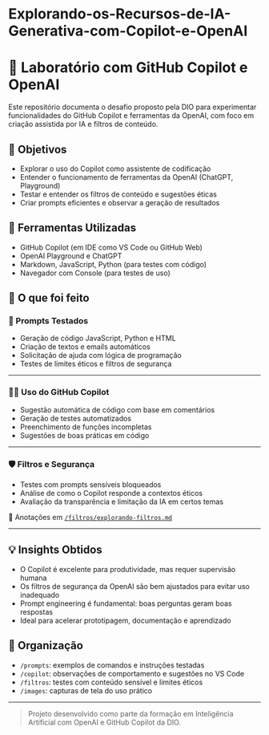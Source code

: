 # Explorando-os-Recursos-de-IA-Generativa-com-Copilot-e-OpenAI
# 🤖 Laboratório com GitHub Copilot e OpenAI

Este repositório documenta o desafio proposto pela DIO para experimentar funcionalidades do GitHub Copilot e ferramentas da OpenAI, com foco em criação assistida por IA e filtros de conteúdo.

## 🎯 Objetivos

- Explorar o uso do Copilot como assistente de codificação
- Entender o funcionamento de ferramentas da OpenAI (ChatGPT, Playground)
- Testar e entender os filtros de conteúdo e sugestões éticas
- Criar prompts eficientes e observar a geração de resultados

## 🔧 Ferramentas Utilizadas

- GitHub Copilot (em IDE como VS Code ou GitHub Web)
- OpenAI Playground e ChatGPT
- Markdown, JavaScript, Python (para testes com código)
- Navegador com Console (para testes de uso)

## 🧪 O que foi feito

### 🧠 Prompts Testados

- Geração de código JavaScript, Python e HTML
- Criação de textos e emails automáticos
- Solicitação de ajuda com lógica de programação
- Testes de limites éticos e filtros de segurança

---

### 🧑‍💻 Uso do GitHub Copilot

- Sugestão automática de código com base em comentários
- Geração de testes automatizados
- Preenchimento de funções incompletas
- Sugestões de boas práticas em código

---

### 🛡️ Filtros e Segurança

- Testes com prompts sensíveis bloqueados
- Análise de como o Copilot responde a contextos éticos
- Avaliação da transparência e limitação da IA em certos temas

📁 Anotações em [`/filtros/explorando-filtros.md`](./filtros/explorando-filtros.md)

---

## 💡 Insights Obtidos

- O Copilot é excelente para produtividade, mas requer supervisão humana
- Os filtros de segurança da OpenAI são bem ajustados para evitar uso inadequado
- Prompt engineering é fundamental: boas perguntas geram boas respostas
- Ideal para acelerar prototipagem, documentação e aprendizado

## 📂 Organização

- `/prompts`: exemplos de comandos e instruções testadas
- `/copilot`: observações de comportamento e sugestões no VS Code
- `/filtros`: testes com conteúdo sensível e limites éticos
- `/images`: capturas de tela do uso prático

---

> Projeto desenvolvido como parte da formação em Inteligência Artificial com OpenAI e GitHub Copilot da DIO.
